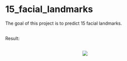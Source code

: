 # 15_facial_landmarks

The goal of this project is to predict 15 facial landmarks. 

<br/>
Result:

<br/>
<p align="center">
  
  <br/>
  <img src="https://github.com/Jaquetti/images_LIV/blob/main/img_land.png" />
  <br/>
</p>

